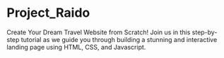 # Project_Raido
Create Your Dream Travel Website from Scratch! Join us in this step-by-step tutorial as we guide you through building a stunning and interactive landing page using HTML, CSS, and Javascript.
